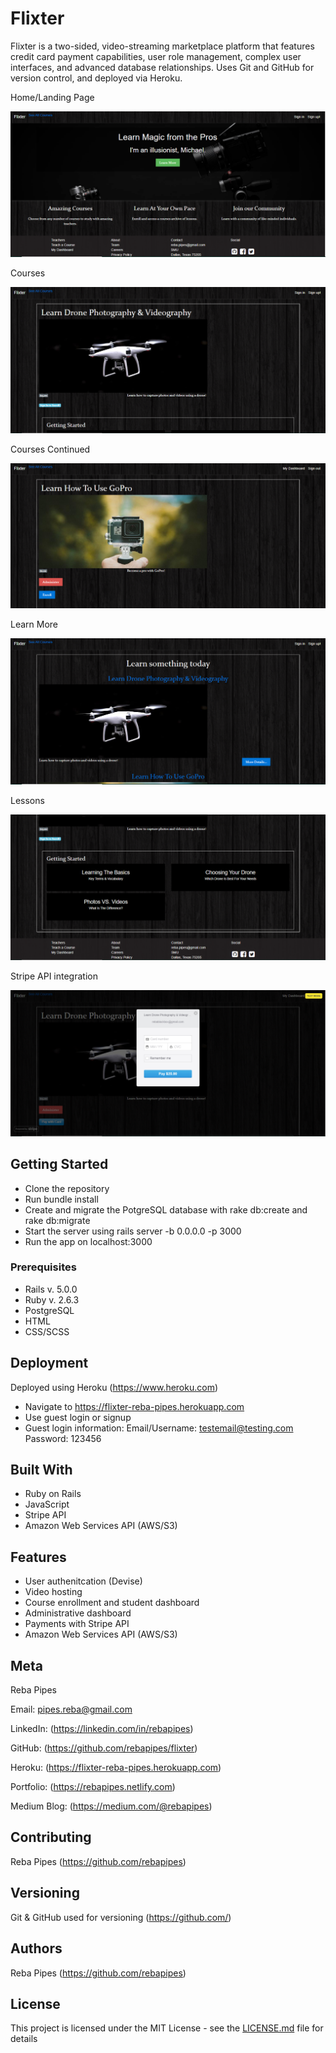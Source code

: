 # Flixter

Flixter is a two-sided, video-streaming marketplace platform that features credit card payment capabilities, user role management, complex user interfaces, and advanced database relationships. Uses Git and GitHub for version control, and deployed via Heroku.

Home/Landing Page

![](flixter_home.png)

Courses

![](flixter_drone.png)

Courses Continued

![](flixter_gopro.png)

Learn More

![](flixter_learnmore.png)

Lessons

![](flixter_lessons.png)

Stripe API integration

![](flixter_stripe.png)

## Getting Started

* Clone the repository
* Run bundle install
* Create and migrate the PotgreSQL database with rake db:create and rake db:migrate
* Start the server using rails server -b 0.0.0.0 -p 3000
* Run the app on localhost:3000

### Prerequisites

* Rails v. 5.0.0
* Ruby v. 2.6.3
* PostgreSQL
* HTML
* CSS/SCSS

## Deployment

Deployed using Heroku (https://www.heroku.com)

* Navigate to https://flixter-reba-pipes.herokuapp.com
* Use guest login or signup
* Guest login information:
    Email/Username: testemail@testing.com
    Password: 123456

## Built With

* Ruby on Rails
* JavaScript
* Stripe API
* Amazon Web Services API (AWS/S3)

## Features

* User authenitcation (Devise)
* Video hosting
* Course enrollment and student dashboard
* Administrative dashboard
* Payments with Stripe API
* Amazon Web Services API (AWS/S3)

## Meta

Reba Pipes

Email: pipes.reba@gmail.com

LinkedIn: (https://linkedin.com/in/rebapipes)

GitHub: (https://github.com/rebapipes/flixter)

Heroku: (https://flixter-reba-pipes.herokuapp.com)

Portfolio: (https://rebapipes.netlify.com)

Medium Blog: (https://medium.com/@rebapipes)

## Contributing

Reba Pipes (https://github.com/rebapipes)

## Versioning

Git & GitHub used for versioning (https://github.com/) 

## Authors

Reba Pipes (https://github.com/rebapipes)

## License

This project is licensed under the MIT License - see the [LICENSE.md](LICENSE.md) file for details